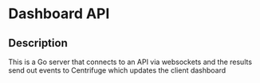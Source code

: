 # Dashboard API

## Description
This is a Go server that connects to an API via websockets and the results send out events to Centrifuge which updates the client dashboard